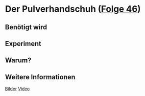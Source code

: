 # Der Pulverhandschuh ([Folge 46](http://minkorrekt.de/methodisch-inkorrekt-folge-46-donauwellen-dualismus/))

## Benötigt wird


## Experiment


## Warum?

## Weitere Informationen

[Bilder](https://plus.google.com/photos/107341743493109591753/albums/6124561783903139681?authkey=CIeGg9u7g6KluQE)
[Video](http://youtu.be/7KBqxLjK2q8)